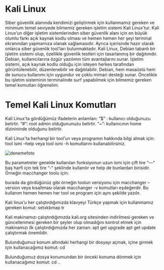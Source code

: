 

# Kali Linux
Siber güvenlik alanında kendimizi geliştirmek için kullanmamız gereken ve minimum temel seviyede bilmemiz gereken işletim sistemi Kali Linux’tur. Kali Linux’un diğer işletim sistemlerinden siber güvenlik alanı için en büyük olumlu farkı açık kaynak kodlu olması ve hemen hemen her şeyi terminal ekranından yapmamıza olanak sağlamasıdır. Ayrıca içerisinde hazır olarak onlarca siber güvenlik tool’ları bulunmaktadır. 
Kali Linux, Debian tabanlı bir işletim sistemi olup, özellikle güvenlik testleri için tasarlanmış bir dağıtımdır.
Debian, kullanıcılarına özgür yazılımın tüm avantajlarını sunar. İşletim sistemi, açık kaynak kodlu olduğu için isteyen herkes tarafından görüntülenebilir, düzenlenebilir ve dağıtılabilir. Debian, hem masaüstü hem de sunucu kullanımı için uygundur ve çoklu mimari desteği sunar.
Öncelikle bu işletim sisteminin terminalinde surf yapabilmek için bilmemiz gereken temel komutları öğrenelim.

# Temel Kali Linux Komutları
Kali Linux’ta gördüğümüz ifadelerin anlamları:
“$” : kullanıcı olduğunuzu belirtir.
“#”: root admin olduğununuzu belirtir.
 “~”: kullanıcının home dizinininde olduğunu belirtir.

Kali Linux’ta herhangi bir tool’un veya programın hakkında bilgi almak için:
tool ismi –help
veya 
tool ismi -h 
komutlarını kullanabilirsiniz. 


![denemefoto](https://github.com/barbaroskp/Kali_Linux_Commands/blob/main/images/p2.jpg)

Bu parametreler genelde kullanılan fonksiyonun uzun ismi için çift tire “—“ baş harfi için tek tire “-“ şeklinde kullanılır ve help de bunlardan birisidir. Örneğin macchanger toolu için:
 
burada da gördüğünüz gibi örneğin toolun versiyonu için macchanger –version veya kısaltması olarak macchanger -v komutları eşdeğerdir. 
Bu kullanım hemen hemen her tool ve program için aynı şekilde yazılır. 

Kali linux’u her çalıştırdığımızda klavyeyi Türkçe yapmak için kullanmamız gereken komut:
setxkbmap tr 

Kali makinamızı çalıştırdığımızda kali.org sitesinden indirilmesi gereken ve güncellenmesi gereken bir şeyler olup olmadığını kontrol etmek için makinamızı ilk çalıştırdığımızda her zaman:
apt get upgrade
apt get update
çalıştırmak önemlidir. 
 
Bulunduğumuz konum altındaki herhangi bir dosyayı açmak, içine girmek için kullanacağımız komut:
cd

Bulunduğumuz dosya konumundan bir önceki konuma dönmek için kullanacağımız komut:
cd ..
